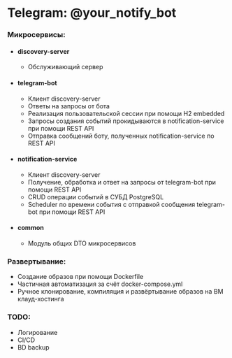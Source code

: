 # Telegram: @your_notify_bot

### Микросервисы:

* #### discovery-server
    * Обслуживающий сервер
    
* #### telegram-bot
    * Клиент discovery-server
    * Ответы на запросы от бота
    * Реализация пользовательской сессии при помощи H2 embedded
    * Запросы создания событий прокидываются в notification-service при помощи REST API
    * Отправка сообщений боту, полученных notification-service по REST API

* #### notification-service
    * Клиент discovery-server
    * Получение, обработка и ответ на запросы от telegram-bot при помощи REST API
    * CRUD операции событий в СУБД PostgreSQL
    * Scheduler по времени события с отправкой сообщения telegram-bot при помощи REST API

* #### common
    * Модуль общих DTO микросервисов

### Развертывание:

* Создание образов при помощи Dockerfile
* Частичная автоматизация за счёт docker-compose.yml
* Ручное клонирование, компиляция и развёртывание образов на ВМ клауд-хостинга

### TODO:

* Логирование
* CI/CD
* BD backup
